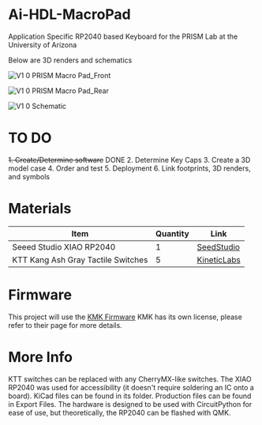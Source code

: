 # Ai-HDL-MacroPad
Application Specific RP2040 based Keyboard for the PRISM Lab at the University of Arizona

Below are 3D renders and schematics 

![V1 0 PRISM Macro Pad_Front](https://github.com/user-attachments/assets/f874fd51-9041-4ddb-8332-def148d5e871)


![V1 0 PRISM Macro Pad_Rear](https://github.com/user-attachments/assets/7357fe59-80f8-425b-adbd-b3dc21ae9051)


![V1 0 Schematic](https://github.com/user-attachments/assets/f58809fa-fde0-4ae0-97ad-ebc165ffb292)


# TO DO

~~1. Create/Determine software~~ DONE
2. Determine Key Caps
3. Create a 3D model case
4. Order and test
5. Deployment
6. Link footprints, 3D renders, and symbols


# Materials

| Item  | Quantity | Link |
| ------------- | ------------- | ---- |
| Seeed Studio XIAO RP2040  | 1  | [SeedStudio](https://www.seeedstudio.com/XIAO-RP2040-v1-0-p-5026.html)     |
| KTT Kang Ash Gray Tactile Switches  | 5  |  [KineticLabs](https://kineticlabs.com/switches/ktt/ktt-kang-ash-gray-switches)    |


# Firmware

This project will use the [KMK Firmware](https://github.com/KMKfw/kmk_firmware)
KMK has its own license, please refer to their page for more details.

# More Info

KTT switches can be replaced with any CherryMX-like switches. The XIAO RP2040 was used for accessibility (it doesn't require soldering an IC onto a board). KiCad files can be found in its folder. Production files can be found in Export Files. The hardware is designed to be used with CircuitPython for ease of use, but theoretically, the RP2040 can be flashed with QMK.
